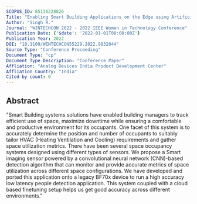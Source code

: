 ```yaml
---
SCOPUS_ID: 85136228826
Title: "Enabling Smart Building Applications on the Edge using Artificial Intelligence"
Author: "Singh R."
Journal: "WINTECHCON 2022 - 2022 IEEE Women in Technology Conference"
Publication Date: {'$date': '2022-01-01T00:00:00Z'}
Publication Year: 2022
DOI: "10.1109/WINTECHCON55229.2022.9832044"
Source Type: "Conference Proceeding"
Document Type: "cp"
Document Type Description: "Conference Paper"
Affliation: "Analog Devices India Product Development Center"
Affliation Country: "India"
Cited by count: 0
---
```


## Abstract
"Smart Building systems solutions have enabled building managers to track efficient use of space, maximize downtime while ensuring a comfortable and productive environment for its occupants. One facet of this system is to accurately determine the position and number of occupants to suitably tailor HVAC (Heating Ventilation and Cooling) requirements and gather space utilization metrics. There have been several space occupancy systems designed using different types of sensors. We propose a Smart imaging sensor powered by a convolutional neural network (CNN)-based detection algorithm that can monitor and provide accurate metrics of space utilization across different space configurations. We have developed and ported this application onto a legacy BF70x device to run a high accuracy low latency people detection application. This system coupled with a cloud based finetuning setup helps us get good accuracy across different environments."
